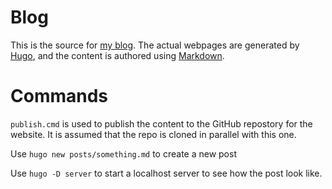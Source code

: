 # Blog
This is the source for [my blog](http://cshung.github.io). The actual webpages are generated by [Hugo](https://gohugo.io/), and the content is authored using [Markdown](https://www.markdownguide.org/).

# Commands
`publish.cmd` is used to publish the content to the GitHub repostory for the website. It is assumed that the repo is cloned in parallel with this one.

Use `hugo new posts/something.md` to create a new post

Use `hugo -D server` to start a localhost server to see how the post look like.